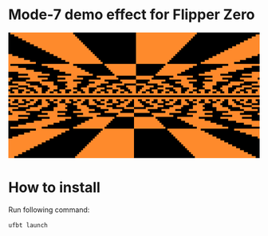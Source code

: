 # Mode-7 demo effect for Flipper Zero

<img src="screenshot.png">

# How to install

Run following command:
```shell
ufbt launch
```
